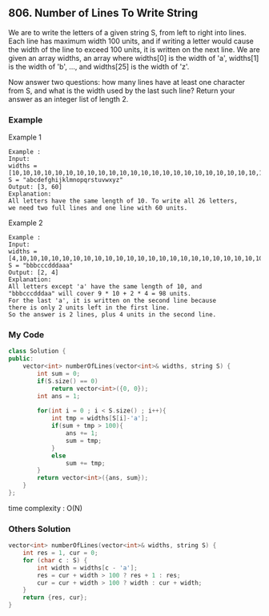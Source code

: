## 806. Number of Lines To Write String

We are to write the letters of a given string S, from left to right into lines. Each line has maximum width 100 units, and if writing a letter would cause the width of the line to exceed 100 units, it is written on the next line. We are given an array widths, an array where widths[0] is the width of 'a', widths[1] is the width of 'b', ..., and widths[25] is the width of 'z'.

Now answer two questions: how many lines have at least one character from S, and what is the width used by the last such line? Return your answer as an integer list of length 2.

### Example

Example 1
```
Example :
Input: 
widths = [10,10,10,10,10,10,10,10,10,10,10,10,10,10,10,10,10,10,10,10,10,10,10,10,10,10]
S = "abcdefghijklmnopqrstuvwxyz"
Output: [3, 60]
Explanation: 
All letters have the same length of 10. To write all 26 letters,
we need two full lines and one line with 60 units.
```

Example 2
```
Example :
Input: 
widths = [4,10,10,10,10,10,10,10,10,10,10,10,10,10,10,10,10,10,10,10,10,10,10,10,10,10]
S = "bbbcccdddaaa"
Output: [2, 4]
Explanation: 
All letters except 'a' have the same length of 10, and 
"bbbcccdddaa" will cover 9 * 10 + 2 * 4 = 98 units.
For the last 'a', it is written on the second line because
there is only 2 units left in the first line.
So the answer is 2 lines, plus 4 units in the second line.
```

### My Code
```c++
class Solution {
public:
    vector<int> numberOfLines(vector<int>& widths, string S) {
        int sum = 0;
        if(S.size() == 0)
            return vector<int>({0, 0});
        int ans = 1;
        
        for(int i = 0 ; i < S.size() ; i++){
            int tmp = widths[S[i]-'a'];
            if(sum + tmp > 100){
                ans += 1;
                sum = tmp;
            }
            else
                sum += tmp;
        }
        return vector<int>({ans, sum});
    }
};
```
time complexity : O(N)

### Others Solution
```c++
vector<int> numberOfLines(vector<int>& widths, string S) {
    int res = 1, cur = 0;
    for (char c : S) {
        int width = widths[c - 'a'];
        res = cur + width > 100 ? res + 1 : res;
        cur = cur + width > 100 ? width : cur + width;
    }
    return {res, cur};
}
```

